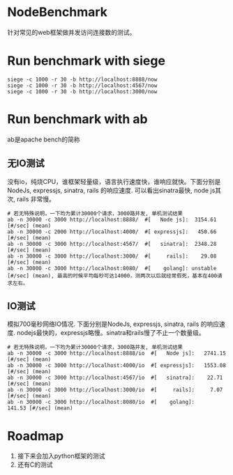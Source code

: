 # NodeBenchmark
针对常见的web框架做并发访问连接数的测试。

# Run benchmark with siege

```
siege -c 1000 -r 30 -b http://localhost:8888/now
siege -c 1000 -r 30 -b http://localhost:4567/now
siege -c 1000 -r 30 -b http://localhost:3000/now
```

# Run benchmark with ab

ab是apache bench的简称

## 无IO测试
没有io，纯烧CPU，谁框架轻量级，语言执行速度快，谁响应就快。下面分别是NodeJs, expressjs, sinatra, rails 的响应速度. 可以看出sinatra最快, node js其次, rails 非常慢。

```
# 若无特殊说明，一下均为累计30000个请求，3000路并发, 单机测试结果
ab -n 30000 -c 3000 http://localhost:8888/  #[   Node js]:  3154.61 [#/sec] (mean)
ab -n 30000 -c 2000 http://localhost:4000/  #[ expressjs]:   450.66 [#/sec] (mean)
ab -n 30000 -c 3000 http://localhost:4567/  #[   sinatra]:  2348.28 [#/sec] (mean)
ab -n 30000 -c 3000 http://localhost:3000/  #[     rails]:    29.08 [#/sec] (mean)
ab -n 30000 -c 3000 http://localhost:8080/  #[    golang]: unstable [#/sec] (mean), 最高的时候平均每秒可达14000，测两次以后就经常假死，基本在400请求左右。
```

## IO测试
模拟700毫秒网络IO情况. 下面分别是NodeJs, expressjs, sinatra, rails 的响应速度. nodejs最快的，expressjs略慢。sinatra和rails慢了不止一个数量级。

~~~
# 若无特殊说明，一下均为累计30000个请求，3000路并发, 单机测试结果
ab -n 30000 -c 3000 http://localhost:8888/io  #[   Node js]:   2741.15 [#/sec] (mean)
ab -n 30000 -c 3000 http://localhost:4000/io  #[ expressjs]:   1553.08 [#/sec] (mean)
ab -n 30000 -c 3000 http://localhost:4567/io  #[   sinatra]:    22.71 [#/sec] (mean)
ab -n 30000 -c 3000 http://localhost:3000/io  #[     rails]:     7.07 [#/sec] (mean)
ab -n 30000 -c 3000 http://localhost:8080/io  #[    golang]:     141.53 [#/sec] (mean)
~~~

# Roadmap
1. 接下来会加入python框架的测试
2. 还有C的测试


